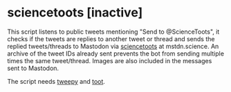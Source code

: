 # sciencetoots [inactive]

This script listens to public tweets mentioning "Send to @ScienceToots",
it checks if the tweets are replies to another tweet or thread and sends the
replied tweets/threads to Mastodon via [sciencetoots](https://mstdn.science/@sciencetoots) at mstdn.science. An archive
of the tweet IDs already sent prevents the bot from sending multiple times the same
tweet/thread. Images are also included in the messages sent to Mastodon.

The script needs [tweepy](https://www.tweepy.org/) and [toot](https://toot.readthedocs.io/).
